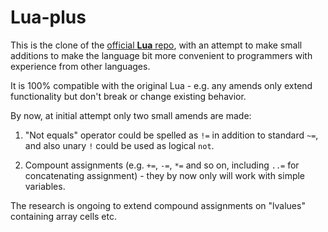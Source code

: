 # Lua-plus

This is the clone of the [official **Lua** repo](https://github.com/lua/lua), with an attempt to make small additions to
make the language bit more convenient to programmers with experience from other languages.

It is 100% compatible with the original Lua - e.g. any amends only extend functionality but don't break or change
existing behavior.

By now, at initial attempt only two small amends are made:

1. "Not equals" operator could be spelled as `!=` in addition to standard `~=`, and also unary `!` could be used as
    logical `not`.

2. Compount assignments (e.g. `+=`, `-=`, `*=` and so on, including `..=` for concatenating assignment) - they by now
    only will work with simple variables.

The research is ongoing to extend compound assignments on "lvalues" containing array cells etc. 
